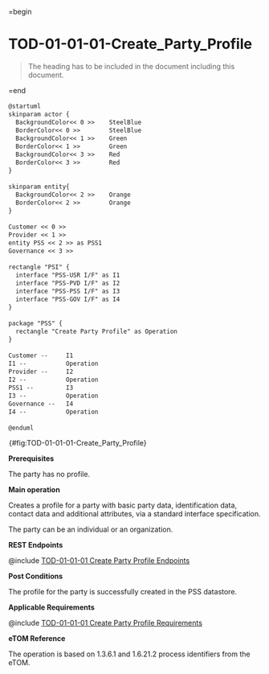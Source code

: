 =begin

# TOD-01-01-01-Create_Party_Profile

> The heading has to be included in the document including this document.

=end

```plantuml
@startuml
skinparam actor {
  BackgroundColor<< 0 >> 	SteelBlue
  BorderColor<< 0 >> 		SteelBlue
  BackgroundColor<< 1 >> 	Green
  BorderColor<< 1 >> 		Green
  BackgroundColor<< 3 >> 	Red
  BorderColor<< 3 >> 		Red
}

skinparam entity{
  BackgroundColor<< 2 >> 	Orange
  BorderColor<< 2 >> 		Orange
}

Customer << 0 >> 
Provider << 1 >>
entity PSS << 2 >> as PSS1
Governance << 3 >>

rectangle "PSI" {
  interface "PSS-USR I/F" as I1
  interface "PSS-PVD I/F" as I2
  interface "PSS-PSS I/F" as I3
  interface "PSS-GOV I/F" as I4
}

package "PSS" {
  rectangle "Create Party Profile" as Operation
}

Customer --	    I1
I1 --           Operation
Provider --	    I2
I2 --           Operation
PSS1 --         I3
I3 --           Operation
Governance --   I4
I4 --           Operation

@enduml

```

![**TOD-01-01-01**: Create Party Profile](../../common/pixel.png){#fig:TOD-01-01-01-Create_Party_Profile}

**Prerequisites**

The party has no profile.

**Main operation**

Creates a profile for a party with basic party data, identification data, contact data and additional attributes, via a standard interface specification.

The party can be an individual or an organization.

**REST Endpoints**

@include [TOD-01-01-01 Create Party Profile Endpoints](endpoints/TOD-01-01-01-Create_Party_Profile-endpoints.md)

**Post Conditions**

The profile for the party is successfully created in the PSS datastore.

**Applicable Requirements**

@include [TOD-01-01-01 Create Party Profile Requirements](requirements/TOD-01-01-01-Create_Party_Profile-requirements.md)

**eTOM Reference**

The operation is based on 1.3.6.1 and 1.6.21.2 process identifiers from the eTOM.
